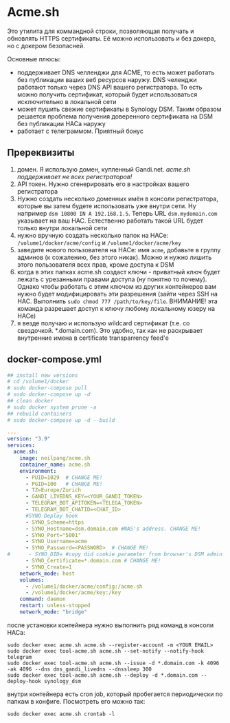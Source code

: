 # Acme.sh
Это утилита для коммандной строки, позволяющая получать и обновлять HTTPS сертификаты. Её можно использовать и без докера, но с докером безопасней.

Основные плюсы:
- поддерживает DNS челленджи для ACME, то есть может работать без публикации ваших веб ресурсов наружу. DNS челенджи работают только через DNS API вашего регистратора. То есть можно получить сертификат, который будет использоваться исключительно в локальной сети
- может пушить свежие сертификаты в Synology DSM. Таким образом решается проблема получения доверенного сертификата на DSM без публикации НАСа наружу
- работает с телеграммом. Приятный бонус

## Пререквизиты
1. домен. Я использую домен, купленный Gandi.net. *acme.sh поддерживает не всех регистраторов!*
2. API токен. Нужно сгенерировать его в настройках вашего регистратора
3. Нужно создать несколько доменных имён в консоли регистратора, которые вы затем будете использовать уже внутри сети. Ну например ```dsm 10800 IN A 192.168.1.5```. Теперь URL ```dsm.mydomain.com``` указывает на ваш НАС. Естественно работать такой URL будет только внутри локальной сети
4. нужно вручную создать несколько папок на НАСе: ```/volume1/docker/acme/config``` и ```/volume1/docker/acme/key```
5. заведите нового пользователя на НАСе: имя ```acme```, добавьте в группу админов (к сожалению, без этого никак). Можно и нужно лишить этого пользователя всех прав, кроме доступа к DSM
6. когда в этих папках acme.sh создаст ключи - приватный ключ будет лежать с урезанными правами доступа (ну понятно то почему). Однако чтобы работать с этим ключом из других контейнеров вам нужно будет модифицировать эти разрешения (зайти через SSH на НАС. Выполнить ```sudo chmod 777 /path/to/key/file```. ВНИМАНИЕ! эта команда разрешает доступ к ключу любому локальному юзеру на НАСе)
7. я везде получаю и использую wildcard сертификат (т.е. со свездочкой. *.domain.com). Это удобно, так как не раскрывает внутренние имена в certificate transparrency feed'е

## docker-compose.yml
```yml
## install new versions
# cd /volume1/docker
# sudo docker-compose pull
# sudo docker-compose up -d
## clean docker
# sudo docker system prune -a  
## rebuild containers
# sudo docker-compose up -d --build

---
version: "3.9"
services:
  acme.sh:
    image: neilpang/acme.sh
    container_name: acme.sh
    environment:
      - PUID=1029  # CHANGE ME!
      - PGID=100   # CHANGE ME!
      - TZ=Europe/Zurich
      - GANDI_LIVEDNS_KEY=<YOUR_GANDI_TOKEN>
      - TELEGRAM_BOT_APITOKEN=<TELEGA_TOKEN>
      - TELEGRAM_BOT_CHATID=<CHAT_ID>
      #SYNO Deploy hook 
      - SYNO_Scheme=https
      - SYNO_Hostname=dsm.domain.com #NAS's address. CHANGE ME!
      - SYNO_Port="5001"
      - SYNO_Username=acme
      - SYNO_Password=<PASSWORD>  # CHANGE ME!
#      - SYNO_DID= #copy did cookie parameter from browser's DSM admin session
      - SYNO_Certificate=*.domain.com # CHANGE ME!
      - SYNO_Create=1
    network_mode: host
    volumes:
      - /volume1/docker/acme/config:/acme.sh
      - /volume1/docker/acme/key:/key
    command: daemon
    restart: unless-stopped
    network_mode: "bridge"
```

после установки контейнера нужно выполнить ряд команд в консоли НАСа:
```
sudo docker exec acme.sh acme.sh --register-account -m <YOUR EMAIL>
sudo docker exec tool-acme.sh acme.sh --set-notify --notify-hook telegram
sudo docker exec tool-acme.sh acme.sh --issue -d *.domain.com -k 4096 -ak 4096 --dns dns_gandi_livedns --dnssleep 300
sudo docker exec tool-acme.sh acme.sh --deploy -d *.domain.com --deploy-hook synology_dsm
```
внутри контейнера есть cron job, который пробегается периодически по папкам в конфиге. Посмотреть его можно так:
```
sudo docker exec acme.sh crontab -l
```
